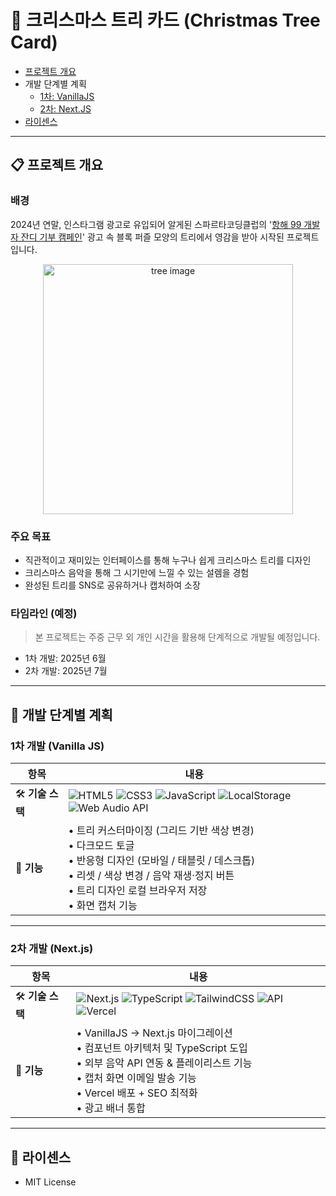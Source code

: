 # 🎄 크리스마스 트리 카드 (Christmas Tree Card)

- [프로젝트 개요](#-프로젝트-개요)
- 개발 단계별 계획
  - [1차: VanillaJS](#1차-개발-vanilla-js)
  - [2차: Next.JS](#2차-개발-nextjs)
- [라이센스](#-라이센스)

---

## 📋 프로젝트 개요

### 배경

2024년 연말, 인스타그램 광고로 유입되어 알게된 스파르타코딩클럽의 '[항해 99 개발자 잔디 기부 캠페인](https://hanghae99.spartacodingclub.kr/campaign/[id])' 광고 속 블록 퍼즐 모양의 트리에서 영감을 받아 시작된 프로젝트입니다.

<p align="center">
    <img src="https://github.com/user-attachments/assets/9a9572e8-d355-427e-a5f6-7044b340860a" alt="tree image" width="400">
</p>

### 주요 목표

- 직관적이고 재미있는 인터페이스를 통해 누구나 쉽게 크리스마스 트리를 디자인
- 크리스마스 음악을 통해 그 시기만에 느낄 수 있는 설렘을 경험
- 완성된 트리를 SNS로 공유하거나 캡처하여 소장

### 타임라인 (예정)

> 본 프로젝트는 주중 근무 외 개인 시간을 활용해 단계적으로 개발될 예정입니다.

- 1차 개발: 2025년 6월
- 2차 개발: 2025년 7월

---

## 🚀 개발 단계별 계획

### 1차 개발 (Vanilla JS)

| 항목 | 내용 |
|------|------|
| 🛠️ **기술 스택** | ![HTML5](https://img.shields.io/badge/HTML5-E34F26?style=flat-square&logo=html5&logoColor=white) ![CSS3](https://img.shields.io/badge/CSS3-1572B6?style=flat-square&logo=css3&logoColor=white)  ![JavaScript](https://img.shields.io/badge/JavaScript-F7DF1E?style=flat-square&logo=javascript&logoColor=black) ![LocalStorage](https://img.shields.io/badge/LocalStorage-323330?style=flat-square&logo=windowsterminal&logoColor=white) ![Web Audio API](https://img.shields.io/badge/Web%20Audio%20API-FF6F61?style=flat-square&logo=music&logoColor=white) |
| 📌 **기능** | • 트리 커스터마이징 (그리드 기반 색상 변경) <br> • 다크모드 토글 <br> • 반응형 디자인 (모바일 / 태블릿 / 데스크톱) <br> • 리셋 / 색상 변경 / 음악 재생·정지 버튼 <br> • 트리 디자인 로컬 브라우저 저장 <br> • 화면 캡처 기능 |

---

### 2차 개발 (Next.js)

| 항목 | 내용 |
|------|------|
| 🛠️ **기술 스택** | ![Next.js](https://img.shields.io/badge/Next.js-000000?style=flat-square&logo=nextdotjs&logoColor=white) ![TypeScript](https://img.shields.io/badge/TypeScript-3178C6?style=flat-square&logo=typescript&logoColor=white) ![TailwindCSS](https://img.shields.io/badge/TailwindCSS-38B2AC?style=flat-square&logo=tailwind-css&logoColor=white) ![API](https://img.shields.io/badge/API-FFB400?style=flat-square&logo=plug&logoColor=white) ![Vercel](https://img.shields.io/badge/Vercel-000000?style=flat-square&logo=vercel&logoColor=white)  |
| 📌 **기능** | • VanillaJS → Next.js 마이그레이션 <br> • 컴포넌트 아키텍처 및 TypeScript 도입 <br> • 외부 음악 API 연동 & 플레이리스트 기능 <br> • 캡처 화면 이메일 발송 기능 <br> • Vercel 배포 + SEO 최적화 <br> • 광고 배너 통합  |

---

## 📜 라이센스
- MIT License
